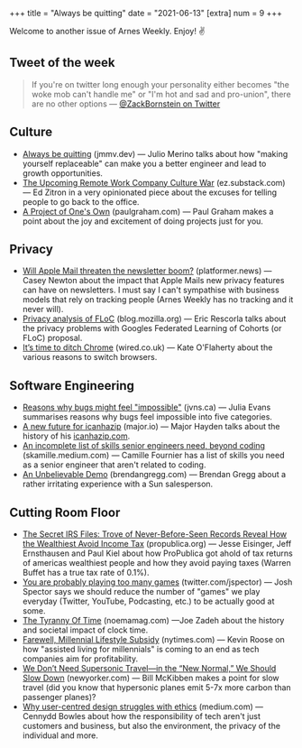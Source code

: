+++
title = "Always be quitting"
date = "2021-06-13"
[extra]
num = 9
+++

Welcome to another issue of Arnes Weekly. Enjoy! ✌️

## Tweet of the week
> If you're on twitter long enough your personality either becomes "the woke mob can't handle me" or "I'm hot and sad and pro-union", there are no other options
> — [@ZackBornstein on Twitter](https://twitter.com/ZackBornstein/status/1402412471772598273)

## Culture
* [Always be quitting](https://jmmv.dev/2021/04/always-be-quitting.html) (jmmv.dev) — Julio Merino talks about how "making yourself replaceable" can make you a better engineer and lead to growth opportunities.
* [The Upcoming Remote Work Company Culture War](https://ez.substack.com/p/the-upcoming-remote-work-company) (ez.substack.com) — Ed Zitron in a very opinionated piece about the excuses for telling people to go back to the office.
* [A Project of One's Own](http://paulgraham.com/own.html) (paulgraham.com) — Paul Graham makes a point about the joy and excitement of doing projects just for you.

## Privacy
* [Will Apple Mail threaten the newsletter boom?](https://www.platformer.news/p/will-apple-mail-end-the-newsletter) (platformer.news) — Casey Newton about the impact that Apple Mails new privacy features can have on newsletters. I must say I can't sympathise with business models that rely on tracking people (Arnes Weekly has no tracking and it never will).
* [Privacy analysis of FLoC](https://blog.mozilla.org/en/mozilla/privacy-analysis-of-floc) (blog.mozilla.org) — Eric Rescorla talks about the privacy problems with Googles Federated Learning of Cohorts (or FLoC) proposal.
* [It’s time to ditch Chrome](https://www.wired.co.uk/article/google-chrome-browser-data) (wired.co.uk) — Kate O'Flaherty about the various reasons to switch browsers.

## Software Engineering
* [Reasons why bugs might feel "impossible"](https://jvns.ca/blog/2021/06/08/reasons-why-bugs-might-feel-impossible) (jvns.ca) — Julia Evans summarises reasons why bugs feel impossible into five categories.
* [A new future for icanhazip](https://major.io/2021/06/06/a-new-future-for-icanhazip/) (major.io) — Major Hayden talks about the history of his [icanhazip.com](https://icanhazip.com).
* [An incomplete list of skills senior engineers need, beyond coding](https://skamille.medium.com/an-incomplete-list-of-skills-senior-engineers-need-beyond-coding-8ed4a521b29f) (skamille.medium.com) — Camille Fournier has a list of skills you need as a senior engineer that aren't related to coding.
* [An Unbelievable Demo](https://brendangregg.com/blog/2021-06-04/an-unbelievable-demo.html) (brendangregg.com) — Brendan Gregg about a rather irritating experience with a Sun salesperson.

## Cutting Room Floor
* [The Secret IRS Files: Trove of Never-Before-Seen Records Reveal How the Wealthiest Avoid Income Tax](https://www.propublica.org/article/the-secret-irs-files-trove-of-never-before-seen-records-reveal-how-the-wealthiest-avoid-income-tax) (propublica.org) — Jesse Eisinger, Jeff Ernsthausen and Paul Kiel about how ProPublica got ahold of tax returns of americas wealthiest people and how they avoid paying taxes (Warren Buffet has a true tax rate of 0.1%).
* [You are probably playing too many games](https://twitter.com/jspector/status/1400158073835069441) (twitter.com/jspector) — Josh Spector says we should reduce the number of "games" we play everyday (Twitter, YouTube, Podcasting, etc.) to be actually good at some.
* [The Tyranny Of Time](https://www.noemamag.com/the-tyranny-of-time/) (noemamag.com) —Joe Zadeh about the history and societal impact of clock time. 
* [Farewell, Millennial Lifestyle Subsidy](https://www.nytimes.com/2021/06/08/technology/farewell-millennial-lifestyle-subsidy.html) (nytimes.com) — Kevin Roose on how "assisted living for millennials" is coming to an end as tech companies aim for profitability.
* [We Don’t Need Supersonic Travel—in the “New Normal,” We Should Slow Down](https://www.newyorker.com/news/annals-of-a-warming-planet/we-dont-need-supersonic-travel-in-the-new-normal-we-should-slow-down) (newyorker.com) — Bill McKibben makes a point for slow travel (did you know that hypersonic planes emit 5-7x more carbon than passenger planes)?
* [Why user-centred design struggles with ethics](https://medium.com/readymag/why-user-centred-design-struggles-with-ethics-1500caf86d54) (medium.com) — Cennydd Bowles about how the responsibility of tech aren't just customers and business, but also the environment, the privacy of the individual and more.